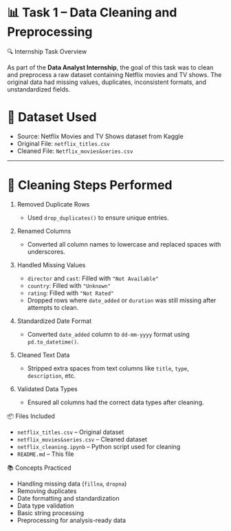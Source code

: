 # 📊 Task 1 – Data Cleaning and Preprocessing

🔍 Internship Task Overview

As part of the **Data Analyst Internship**, the goal of this task was to clean and preprocess a raw dataset containing Netflix movies and TV shows. The original data had missing values, duplicates, inconsistent formats, and unstandardized fields.


# 📁 Dataset Used

- Source: Netflix Movies and TV Shows dataset from Kaggle
- Original File: `netflix_titles.csv`
- Cleaned File: `Netflix_movies&series.csv`

---

# 🧹 Cleaning Steps Performed

1. Removed Duplicate Rows
   - Used `drop_duplicates()` to ensure unique entries.

2. Renamed Columns
   - Converted all column names to lowercase and replaced spaces with underscores.

3. Handled Missing Values
   - `director` and `cast`: Filled with `"Not Available"`
   - `country`: Filled with `"Unknown"`
   - `rating`: Filled with `"Not Rated"`
   - Dropped rows where `date_added` or `duration` was still missing after attempts to clean.

4. Standardized Date Format
   - Converted `date_added` column to `dd-mm-yyyy` format using `pd.to_datetime()`.

5. Cleaned Text Data
   - Stripped extra spaces from text columns like `title`, `type`, `description`, etc.

6. Validated Data Types
   - Ensured all columns had the correct data types after cleaning.


📦 Files Included

- `netflix_titles.csv` – Original dataset
- `netflix_movies&series.csv` – Cleaned dataset
- `netflix_cleaning.ipynb` – Python script used for cleaning
- `README.md` – This file

📚 Concepts Practiced

- Handling missing data (`fillna`, `dropna`)
- Removing duplicates
- Date formatting and standardization
- Data type validation
- Basic string processing
- Preprocessing for analysis-ready data

